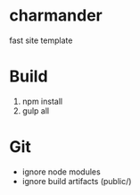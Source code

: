 # charmander
fast site template

# Build

1. npm install
2. gulp all

# Git

- ignore node modules
- ignore build artifacts (public/)
